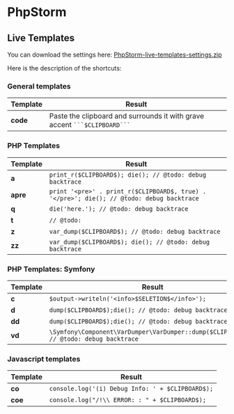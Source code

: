 # PhpStorm

## Live Templates

You can download the settings here: [PhpStorm-live-templates-settings.zip](./PhpStorm-live-templates-settings.zip)

Here is the description of the shortcuts:

### General templates

| Template | Result |
| -------- | ------ | 
| **code** | Paste the clipboard and surrounds it with grave accent ` ```$CLIPBOARD``` ` |

### PHP Templates

| Template | Result |
| -------- | ------ |
| **a**    | `print_r($CLIPBOARD$); die(); // @todo: debug backtrace` |
| **apre** | `print '<pre>' . print_r($CLIPBOARD$, true) . '</pre>'; die(); // @todo: debug backtrace` |
| **q**    | `die('here.'); // @todo: debug backtrace` |
| **t**    | `// @todo: ` |
| **z**    | `var_dump($CLIPBOARD$); // @todo: debug backtrace` |
| **zz**   | `var_dump($CLIPBOARD$); die(); // @todo: debug backtrace` |

### PHP Templates: Symfony

| Template | Result |
| -------- | ------ |
| **c**    | `$output->writeln('<info>$SELETION$</info>');` |
| **d**    | `dump($CLIPBOARD$);die(); // @todo: debug backtrace` |
| **dd**   | `dump($CLIPBOARD$);die(); // @todo: debug backtrace` |
| **vd**   | `\Symfony\Component\VarDumper\VarDumper::dump($CLIPBOARD$); // @todo: debug backtrace` |

### Javascript templates

| Template | Result |
| -------- | ------ |
| **co**   | `console.log('(i) Debug Info: ' + $CLIPBOARD$);` |
| **coe**  | `console.log("/!\\ ERROR: : " + $CLIPBOARD$);` |
